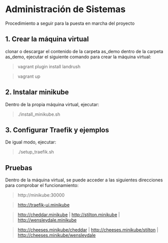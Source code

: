 # Administración de Sistemas
Procedimiento a seguir para la puesta en marcha del proyecto

## 1. Crear la máquina virtual
clonar o descargar el contenido de la carpeta as_demo
dentro de la carpeta as_demo, ejecutar el siguiente comando para crear la máquina virtual:
> vagrant plugin install landrush

> vagrant up

## 2. Instalar minikube
Dentro de la propia máquina virtual, ejecutar:
> ./install_minikube.sh

## 3. Configurar Traefik y ejemplos
De igual modo, ejecutar:
> ./setup_traefik.sh

## Pruebas
Dentro de la máquina virtual, se puede acceder a las siguientes direcciones para comprobar el funcionamiento:
> http://minikube:30000

> http://traefik-ui.minikube

> http://cheddar.minikube  |  http://stilton.minikube  |  http://wensleydale.minikube

> http://cheeses.minikube/cheddar  |  http://cheeses.minikube/stilton  |  http://cheeses.minikube/wensleydale


